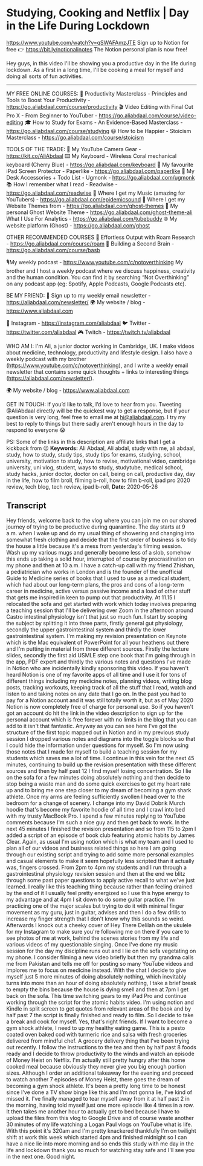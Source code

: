 # Studying, Cooking and Netflix | Day in the Life During Lockdown
https://www.youtube.com/watch?v=qSWAFAmzJTE
Sign up to Notion for free 👉 https://bit.ly/notionalinotes
The Notion personal plan is now free!

Hey guys, in this video I'll be showing you a productive day in the life during lockdown. As a first in a long time, I'll be cooking a meal for myself and doing all sorts of fun activities. 

--------

MY FREE ONLINE COURSES:
🚀  Productivity Masterclass - Principles and Tools to Boost Your Productivity - https://go.aliabdaal.com/course/productivity
🎬  Video Editing with Final Cut Pro X - From Beginner to YouTuber - https://go.aliabdaal.com/course/video-editing
🎓  How to Study for Exams - An Evidence-Based Masterclass - https://go.aliabdaal.com/course/studying
😃  How to be Happier - Stoicism Masterclass - https://go.aliabdaal.com/course/stoicism

TOOLS OF THE TRADE:
🎥  My YouTube Camera Gear - https://kit.co/AliAbdaal
⌨️  My Keyboard - Wireless Coral mechanical keyboard (Cherry Blue) - https://go.aliabdaal.com/keyboard 
📝  My favourite iPad Screen Protector - Paperlike - https://go.aliabdaal.com/paperlike 
🎒 My Desk Accessories + Todo List - Ugmonk - https://go.aliabdaal.com/ugmonk
📚  How I remember what I read - Readwise - https://go.aliabdaal.com/readwise 
🎵  Where I get my Music (amazing for YouTubers) - https://go.aliabdaal.com/epidemicsound
👻 Where I get my Website Themes from - https://go.aliabdaal.com/ghost-themes
👻 My personal Ghost Website Theme - https://go.aliabdaal.com/ghost-theme-ali
What I Use For Analytics - https://go.aliabdaal.com/tubebuddy
🌐 My website platform (Ghost) - https://go.aliabdaal.com/ghost

OTHER RECOMMENDED COURSES
📔 Effortless Output with Roam Research - https://go.aliabdaal.com/course/roam
📓 Building a Second Brain - https://go.aliabdaal.com/course/basb

🎙My weekly podcast - https://www.youtube.com/c/notoverthinking
My brother and I host a weekly podcast where we discuss happiness, creativity and the human condition. You can find it by searching “Not Overthinking” on any podcast app (eg: Spotify, Apple Podcasts, Google Podcasts etc). 

BE MY FRIEND:
💌 Sign up to my weekly email newsletter - https://aliabdaal.com/newsletter/
🌍 My website / blog - https://www.aliabdaal.com 
 
📸 Instagram - https://instagram.com/aliabdaal
🐦 Twitter - https://twitter.com/aliabdaal
🎮 Twitch - https://twitch.tv/aliabdaal

WHO AM I:
I'm Ali, a junior doctor working in Cambridge, UK. I make videos about medicine, technology, productivity and lifestyle design. I also have a weekly podcast with my brother (https://www.youtube.com/c/notoverthinking), and I write a weekly email newsletter that contains some quick thoughts + links to interesting things (https://aliabdaal.com/newsletter/).

🌍 My website / blog - https://www.aliabdaal.com 

GET IN TOUCH:
If you’d like to talk, I’d love to hear from you. Tweeting @AliAbdaal directly will be the quickest way to get a response, but if your question is very long, feel free to email me at hi@aliabdaal.com. I try my best to reply to things but there sadly aren't enough hours in the day to respond to everyone 😭

PS: Some of the links in this description are affiliate links that I get a kickback from 😜
**Keywords:** Ali Abdaal, Ali abdal, study with me, ali abdaal, study, how to study, study tips, study tips for exams, studying, school, university, motivation to study, how to revise, motivational video, cambridge university, uni vlog, student, ways to study, studytube, medical school, study hacks, junior doctor, doctor on call, being on call, productive day, day in the life, how to film broll, filming b-roll, how to film b-roll, ipad pro 2020 review, tech blog, tech review, ipad b-roll, 
**Date:** 2020-05-26

## Transcript
 Hey friends, welcome back to the vlog where you can join me on our shared journey of trying to be productive during quarantine. The day starts at 9 a.m. when I wake up and do my usual thing of showering and changing into somewhat fresh clothing and decide that the first order of business is to tidy the house a little because it's a mess from yesterday's filming session. Wash up my various mugs and generally become less of a slob, somehow this ends up taking a solid hour, interrupted of course by procrastination on my phone and then at 10 a.m. I have a catch-up call with my friend Zhishan, a pediatrician who works in London and is the founder of the unofficial Guide to Medicine series of books that I used to use as a medical student, which had about our long-term plans, the pros and cons of a long-term career in medicine, active versus passive income and a load of other stuff that gets me inspired in keen to pump out that productivity. At 11.15 I relocated the sofa and get started with work which today involves preparing a teaching session that I'll be delivering over Zoom in the afternoon around Castro intestinal physiology isn't that just so much fun. I start by scoping the subject by splitting it into three parts, firstly general gut physiology, secondly the upper gastrointestinal system and thirdly the lower gastrointestinal system. I'm making my revision presentation on Keynote which is the Mac equivalent of PowerPoint for all your heathens out there and I'm putting in material from three different sources. Firstly the lecture slides, secondly the first aid USMLE step one book that I'm going through in the app, PDF expert and thirdly the various notes and questions I've made in Notion who are incidentally kindly sponsoring this video. If you haven't heard Notion is one of my favorite apps of all time and I use it for tons of different things including my medicine notes, planning videos, writing blog posts, tracking workouts, keeping track of all the stuff that I read, watch and listen to and taking notes on any date that I go on. In the past you had to pay for a Notion account and it was still totally worth it, but as of May 2020 Notion is now completely free of charge for personal use. So if you haven't got an account do hit the link in the video description to sign up for the personal account which is free forever with no limits in the blog that you can add to it isn't that fantastic. Anyway as you can see here I've got the structure of the first topic mapped out in Notion and in my previous study session I dropped various notes and diagrams into the toggle blocks so that I could hide the information under questions for myself. So I'm now using those notes that I made for myself to build a teaching session for my students which saves me a lot of time. I continue in this vein for the next 45 minutes, continuing to build up the revision presentation with these different sources and then by half past 12 I find myself losing concentration. So I lie on the sofa for a few minutes doing absolutely nothing and then decide to stop being a waste man and do some quick exercises to get my heart rate up and to bring me one step closer to my dream of becoming a gym shark athlete. Once my arms are feeling sufficiently swollen I head over to the bedroom for a change of scenery. I change into my David Dobrik Murch hoodie that's become my favorite hoodie of all time and I crawl into bed with my trusty MacBook Pro. I spend a few minutes replying to YouTube comments because I'm such a nice guy and then get back to work. In the next 45 minutes I finished the revision presentation and so from 115 to 2pm I added a script of an episode of book club featuring atomic habits by James Clear. Again, as usual I'm using notion which is what my team and I used to plan all of our videos and business related things so here I am going through our existing script and trying to add some more personal examples and casual elements to make it seem hopefully less scripted than it actually was, fingers crossed. From 2pm to 4pm my students and I run through a gastrointestinal physiology revision session and then at the end we blitz through some past paper questions to apply active recall to what we've just learned. I really like this teaching thing because rather than feeling drained by the end of it I usually feel pretty energized so I use this hype energy to my advantage and at 4pm I sit down to do some guitar practice. I'm practicing one of the major scales but trying to do it with minimal finger movement as my guru, just in guitar, advises and then I do a few drills to increase my finger strength that I don't know why this sounds so weird. Afterwards I knock out a cheeky cover of Hey There Delilah on the ukulele for my Instagram to make sure you're following me on there if you care to see photos of me at work, behind the scenes stories from my life and various videos of my questionable singing. Once I've done my music session for the day my discipline runs out and I lie on the sofa vegetating on my phone. I consider filming a new video briefly but then my grandma calls me from Pakistan and tells me off for posting so many YouTube videos and implores me to focus on medicine instead. With the chat I decide to give myself just 5 more minutes of doing absolutely nothing, which inevitably turns into more than an hour of doing absolutely nothing, I take a brief break to empty the bins because the house is dying smell and then at 7pm I get back on the sofa. This time switching gears to my iPad Pro and continue working through the script for the atomic habits video. I'm using notion and Kindle in split screen to get quotes from relevant areas of the book and by half past 7 the script is finally finished and ready to film. So I decide to take a break and cook for myself. Yes, that's right friends. If I want to become a gym shock athlete, I need to up my healthy eating game. This is a pesto coated oven baked cod with turmeric rice and salsa with fresh groceries delivered from mindful chef. A grocery delivery thing that I've been trying out recently. I follow the instructions to the tea and then by half past 8 foods ready and I decide to throw productivity to the winds and watch an episode of Money Heist on Netflix. I'm actually still pretty hungry after this home cooked meal because obviously they never give you big enough portion sizes. Although I order an additional takeaway for the evening and proceed to watch another 7 episodes of Money Heist, there goes the dream of becoming a gym shock athlete. It's been a pretty long time to be honest since I've done a TV show binge like this and I'm not gonna lie, I've kind of missed it. I've finally managed to tear myself away from it at half past 2 in the morning, having told myself just one more episode like 4 times in a row. It then takes me another hour to actually get to bed because I have to upload the files from this vlog to Google Drive and of course waste another 30 minutes of my life watching a Logan Paul vlogs on YouTube what is life. With this point it's 320am and I'm pretty knackered thankfully I'm on twilight shift at work this week which started 4pm and finished midnight so I can have a nice lie into more morning and so ends this study with me day in the life and lockdown thank you so much for watching stay safe and I'll see you in the next one. Good night.
